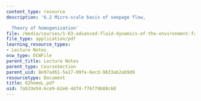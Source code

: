 ```yaml
---
content_type: resource
description: '6.2 Micro-scale basis of seepage flow,

  Theory of homogenization'
file: /media/courses/1-63-advanced-fluid-dynamics-of-the-environment-fall-2002/7ab33e546ce962e64d74f76779b88c68_62homoL.pdf
file_type: application/pdf
learning_resource_types:
- Lecture Notes
ocw_type: OCWFile
parent_title: Lecture Notes
parent_type: CourseSection
parent_uid: 8e97ad61-5a17-09fa-6ecd-9633ab2ab9d9
resourcetype: Document
title: 62homoL.pdf
uid: 7ab33e54-6ce9-62e6-4d74-f76779b88c68
---
```

